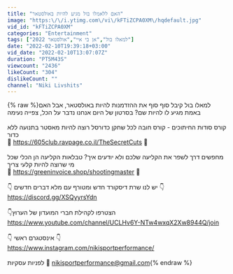 ```yaml
---
title: "האם ללאמלו בול מגיע להיות באולסטאר"
image: "https:\/\/i.ytimg.com\/vi\/kFTiZCPA0XM\/hqdefault.jpg"
vid_id: "kFTiZCPA0XM"
categories: "Entertainment"
tags: ["למאלו בול","אן בי איי","אולסטאר 2022"]
date: "2022-02-10T19:39:18+03:00"
vid_date: "2022-02-10T13:07:07Z"
duration: "PT5M43S"
viewcount: "2436"
likeCount: "304"
dislikeCount: ""
channel: "Niki Livshits"
---
```

{% raw %}למאלו בול קיבל סוף סוף את ההזדמנות להיות באולסטאר, אבל האם באמת מגיע לו להיות שם? בסרטון של היום אנחנו נדבר על הכל, צפייה נעימה<br /><br />קורס סודות החיתוכים - קורס חובה לכל שחקן כדורסל רוצה להיות מאסטר בתנועה ללא כדור <br />🏀 <a rel="nofollow" target="blank" href="https://605club.ravpage.co.il/TheSecretCuts">https://605club.ravpage.co.il/TheSecretCuts</a> 🏀<br /><br />מחפשים דרך לשפר את הקליעה שלכם ולא יודעים איך? טבלאות הקליעה הן הכלי שכל מי שרוצה להיות קלעי צריך<br />🏀 <a rel="nofollow" target="blank" href="https://greeninvoice.shop/shootingmaster">https://greeninvoice.shop/shootingmaster</a> 🏀<br /><br />👇 יש לנו שרת דיסקורד חדש ומטורף עם מלא דברים חדשים 👇<br /><a rel="nofollow" target="blank" href="https://discord.gg/XSQyyrsYdn">https://discord.gg/XSQyyrsYdn</a><br /><br />👇הצטרפו לקהילת חברי המועדון של הערוץ<br /><a rel="nofollow" target="blank" href="https://www.youtube.com/channel/UCLHv6Y-NTw4wxqX2Xw8944Q/join">https://www.youtube.com/channel/UCLHv6Y-NTw4wxqX2Xw8944Q/join</a><br /><br />👇 אינסטגרם ראשי 👇<br /><a rel="nofollow" target="blank" href="https://www.instagram.com/nikisportperformance/">https://www.instagram.com/nikisportperformance/</a><br /><br />לפניות עסקיות 📧 nikisportperformance@gmail.com{% endraw %}
